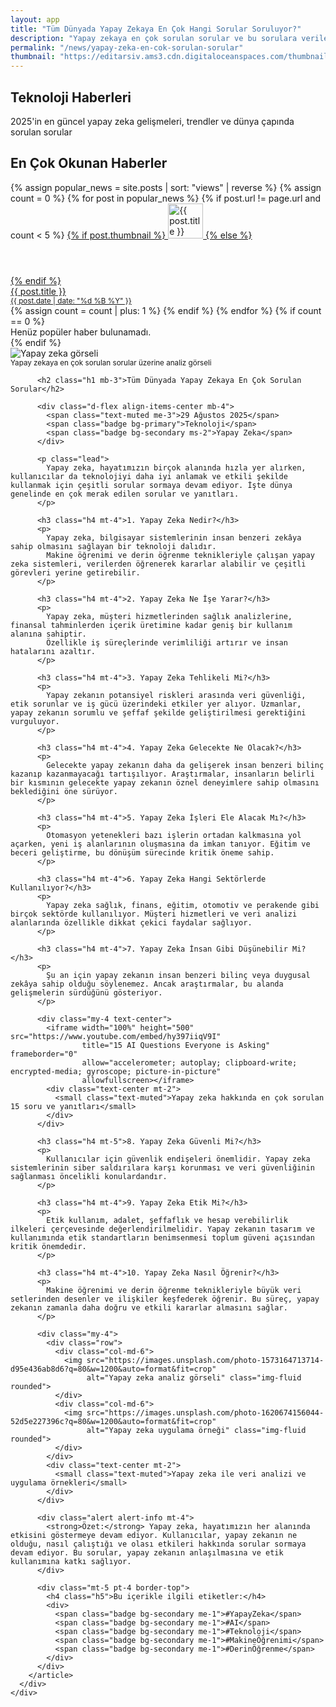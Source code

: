 ```yaml
---
layout: app
title: "Tüm Dünyada Yapay Zekaya En Çok Hangi Sorular Soruluyor?"
description: "Yapay zekaya en çok sorulan sorular ve bu sorulara verilen yanıtlarla ilgili detaylı analiz. Görseller ve video desteğiyle güncel haber."
permalink: "/news/yapay-zeka-en-cok-sorulan-sorular"
thumbnail: "https://editarsiv.ams3.cdn.digitaloceanspaces.com/thumbnail/yapay-zeka-en-cok-sorulan-sorular.jpg"
---
```


<!-- Hero Section -->
<section class="hero-section">
  <div class="container">
    <div class="row justify-content-center text-center">
      <div class="col-lg-8">
        <h1 class="display-4 fw-bold mb-4">
          Teknoloji <span class="text-primary">Haberleri</span>
        </h1>
        <p class="lead mb-4">
          2025'in en güncel yapay zeka gelişmeleri, trendler ve dünya çapında sorulan sorular
        </p>
      </div>
    </div>
  </div>
</section>

<!-- Diğer Haberler Listesi -->
<div class="container mt-5">
  <h2 class="h3 mb-4">En Çok Okunan Haberler</h2>
  <div class="list-group list-group-flush">
    {% assign popular_news = site.posts | sort: "views" | reverse %}
    {% assign count = 0 %}
    {% for post in popular_news %}
      {% if post.url != page.url and count < 5 %}
        <a href="{{ post.url }}" class="list-group-item list-group-item-action d-flex align-items-start py-3">
          {% if post.thumbnail %}
            <img src="{{ post.thumbnail }}" alt="{{ post.title }}" class="rounded me-3" style="width:56px; height:56px; object-fit:cover;">
          {% else %}
            <div class="bg-secondary rounded me-3" style="width:56px; height:56px;"></div>
          {% endif %}
          <div>
            <div class="fw-semibold mb-1">{{ post.title }}</div>
            <small class="text-muted">
              {{ post.date | date: "%d %B %Y" }}
            </small>
          </div>
        </a>
        {% assign count = count | plus: 1 %}
      {% endif %}
    {% endfor %}
    {% if count == 0 %}
      <div class="text-muted text-center py-3">Henüz popüler haber bulunamadı.</div>
    {% endif %}
  </div>
</div>

<!-- Makale İçeriği -->
<section class="py-5">
  <div class="container">
    <div class="row g-4">
      <div class="col-lg-12">
        <article class="card shadow-sm border-0 p-4">
          <div class="mb-4">
            <img src="https://images.unsplash.com/photo-1643330683233-ff2ac89b002c?q=80&w=1200&auto=format&fit=crop" 
                 alt="Yapay zeka görseli" 
                 class="img-fluid rounded w-100 mb-3">
            <div class="text-center mt-2">
              <small class="text-muted">Yapay zekaya en çok sorulan sorular üzerine analiz görseli</small>
            </div>
          </div>
          
          <h2 class="h1 mb-3">Tüm Dünyada Yapay Zekaya En Çok Sorulan Sorular</h2>
          
          <div class="d-flex align-items-center mb-4">
            <span class="text-muted me-3">29 Ağustos 2025</span>
            <span class="badge bg-primary">Teknoloji</span>
            <span class="badge bg-secondary ms-2">Yapay Zeka</span>
          </div>
          
          <p class="lead">
            Yapay zeka, hayatımızın birçok alanında hızla yer alırken, kullanıcılar da teknolojiyi daha iyi anlamak ve etkili şekilde kullanmak için çeşitli sorular sormaya devam ediyor. İşte dünya genelinde en çok merak edilen sorular ve yanıtları.
          </p>

          <h3 class="h4 mt-4">1. Yapay Zeka Nedir?</h3>
          <p>
            Yapay zeka, bilgisayar sistemlerinin insan benzeri zekâya sahip olmasını sağlayan bir teknoloji dalıdır. 
            Makine öğrenimi ve derin öğrenme teknikleriyle çalışan yapay zeka sistemleri, verilerden öğrenerek kararlar alabilir ve çeşitli görevleri yerine getirebilir.
          </p>

          <h3 class="h4 mt-4">2. Yapay Zeka Ne İşe Yarar?</h3>
          <p>
            Yapay zeka, müşteri hizmetlerinden sağlık analizlerine, finansal tahminlerden içerik üretimine kadar geniş bir kullanım alanına sahiptir. 
            Özellikle iş süreçlerinde verimliliği artırır ve insan hatalarını azaltır.
          </p>

          <h3 class="h4 mt-4">3. Yapay Zeka Tehlikeli Mi?</h3>
          <p>
            Yapay zekanın potansiyel riskleri arasında veri güvenliği, etik sorunlar ve iş gücü üzerindeki etkiler yer alıyor. Uzmanlar, yapay zekanın sorumlu ve şeffaf şekilde geliştirilmesi gerektiğini vurguluyor.
          </p>

          <h3 class="h4 mt-4">4. Yapay Zeka Gelecekte Ne Olacak?</h3>
          <p>
            Gelecekte yapay zekanın daha da gelişerek insan benzeri bilinç kazanıp kazanmayacağı tartışılıyor. Araştırmalar, insanların belirli bir kısmının gelecekte yapay zekanın öznel deneyimlere sahip olmasını beklediğini öne sürüyor.
          </p>

          <h3 class="h4 mt-4">5. Yapay Zeka İşleri Ele Alacak Mı?</h3>
          <p>
            Otomasyon yetenekleri bazı işlerin ortadan kalkmasına yol açarken, yeni iş alanlarının oluşmasına da imkan tanıyor. Eğitim ve beceri geliştirme, bu dönüşüm sürecinde kritik öneme sahip.
          </p>

          <h3 class="h4 mt-4">6. Yapay Zeka Hangi Sektörlerde Kullanılıyor?</h3>
          <p>
            Yapay zeka sağlık, finans, eğitim, otomotiv ve perakende gibi birçok sektörde kullanılıyor. Müşteri hizmetleri ve veri analizi alanlarında özellikle dikkat çekici faydalar sağlıyor.
          </p>

          <h3 class="h4 mt-4">7. Yapay Zeka İnsan Gibi Düşünebilir Mi?</h3>
          <p>
            Şu an için yapay zekanın insan benzeri bilinç veya duygusal zekâya sahip olduğu söylenemez. Ancak araştırmalar, bu alanda gelişmelerin sürdüğünü gösteriyor.
          </p>

          <div class="my-4 text-center">
            <iframe width="100%" height="500" src="https://www.youtube.com/embed/hy397iiqV9I" 
                    title="15 AI Questions Everyone is Asking" frameborder="0" 
                    allow="accelerometer; autoplay; clipboard-write; encrypted-media; gyroscope; picture-in-picture" 
                    allowfullscreen></iframe>
            <div class="text-center mt-2">
              <small class="text-muted">Yapay zeka hakkında en çok sorulan 15 soru ve yanıtları</small>
            </div>
          </div>

          <h3 class="h4 mt-5">8. Yapay Zeka Güvenli Mi?</h3>
          <p>
            Kullanıcılar için güvenlik endişeleri önemlidir. Yapay zeka sistemlerinin siber saldırılara karşı korunması ve veri güvenliğinin sağlanması öncelikli konulardandır.
          </p>

          <h3 class="h4 mt-4">9. Yapay Zeka Etik Mi?</h3>
          <p>
            Etik kullanım, adalet, şeffaflık ve hesap verebilirlik ilkeleri çerçevesinde değerlendirilmelidir. Yapay zekanın tasarım ve kullanımında etik standartların benimsenmesi toplum güveni açısından kritik önemdedir.
          </p>

          <h3 class="h4 mt-4">10. Yapay Zeka Nasıl Öğrenir?</h3>
          <p>
            Makine öğrenimi ve derin öğrenme teknikleriyle büyük veri setlerinden desenler ve ilişkiler keşfederek öğrenir. Bu süreç, yapay zekanın zamanla daha doğru ve etkili kararlar almasını sağlar.
          </p>

          <div class="my-4">
            <div class="row">
              <div class="col-md-6">
                <img src="https://images.unsplash.com/photo-1573164713714-d95e436ab8d6?q=80&w=1200&auto=format&fit=crop" 
                     alt="Yapay zeka analiz görseli" class="img-fluid rounded">
              </div>
              <div class="col-md-6">
                <img src="https://images.unsplash.com/photo-1620674156044-52d5e227396c?q=80&w=1200&auto=format&fit=crop" 
                     alt="Yapay zeka uygulama örneği" class="img-fluid rounded">
              </div>
            </div>
            <div class="text-center mt-2">
              <small class="text-muted">Yapay zeka ile veri analizi ve uygulama örnekleri</small>
            </div>
          </div>

          <div class="alert alert-info mt-4">
            <strong>Özet:</strong> Yapay zeka, hayatımızın her alanında etkisini göstermeye devam ediyor. Kullanıcılar, yapay zekanın ne olduğu, nasıl çalıştığı ve olası etkileri hakkında sorular sormaya devam ediyor. Bu sorular, yapay zekanın anlaşılmasına ve etik kullanımına katkı sağlıyor.
          </div>

          <div class="mt-5 pt-4 border-top">
            <h4 class="h5">Bu içerikle ilgili etiketler:</h4>
            <div>
              <span class="badge bg-secondary me-1">#YapayZeka</span>
              <span class="badge bg-secondary me-1">#AI</span>
              <span class="badge bg-secondary me-1">#Teknoloji</span>
              <span class="badge bg-secondary me-1">#MakineÖğrenimi</span>
              <span class="badge bg-secondary me-1">#DerinÖğrenme</span>
            </div>
          </div>
        </article>
      </div>
    </div>
  </div>
</section>

